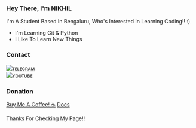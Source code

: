 ### Hey There, I'm NIKHIL

<p align="center">
</p>

<p> I'm A Student Based In Bengaluru, Who's Interested In Learning Coding!! :) </p>

- I'm Learning Git & Python
- I Like To Learn New Things

### Contact
[![ᴛᴇʟᴇɢʀᴀᴍ](https://img.shields.io/badge/telegram-1b77FF.svg?style=for-the-badge&logo=telegram)](https://t.me/damnitsnikhil) 
<br>
[![ʏᴏᴜᴛᴜʙᴇ](https://img.shields.io/badge/youtube-red.svg?style=for-the-badge&logo=youtube)](https://www.youtube.com/@NikhilSkandaOfficial) 
<br>

### Donation
[Buy Me A Coffee! ☕️](https://www.buymeacoffee.com/nikhilskanda)
[Docs](https://notreallyshikhar.gitbook.io/yukkimusicbot/deployment/requirements)
<p> Thanks For Checking My Page!! </p>
